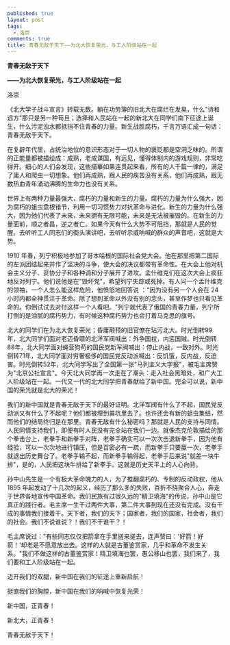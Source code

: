 ```yaml
---
published: true
layout: post
tags:
  - 洛崇
comments: true
title: 青春无敌于天下——为北大恢复荣光，与工人阶级站在一起
---
```

**青春无敌于天下**

**——为北大恢复荣光，与工人阶级站在一起**

洛崇

《北大学子战斗宣言》转载无数。躺在功劳簿的旧北大在腐烂在发臭，什么"诗和远方"那只是另一种苟且；选择和人民站在一起的新北大在同学们南下征途上诞生，什么污泥浊水都抵挡不住青春的力量。新生战胜腐朽，千言万语汇成一句话：青春无敌于天下。

在复辟年代里，占统治地位的意识形态对于一切人物的褒贬都是空洞乏味的。所谓的正能量都被描绘成：成熟，老成谋国，有远见，懂得体制内的游戏规则，非常吃得开。细心的人们会发现，这些描摹如果连贯起来看，所有的人千篇一律的，满足了庸人和爬虫一切想象。他们再成熟，跟人民的疾苦没有关系，他们再成熟，跟无数热血青年涌动沸腾的生命力也没有关系。

世界上有两种力量最强大，腐朽的力量和新生的力量。腐朽的力量为什么强大，因为腐朽的蛆虫盘根错节，利用一切习惯势力对抗革命与进化。新生的力量为什么强大，因为他们代表了未来，未来拥有无限可能，未来是无法被摧毁的。在新生的力量面前，顺之者昌，逆之者亡。如果今天有什么大势不可阻挡，那就是人民的觉醒。去听听工人同志们的街头演讲吧，去听听示威呐喊的群众的声音吧，这就是大势。

1910 年春，列宁积极地参加了哥本哈根的国际社会党大会。他在那里把第二国际的左派团结起来并作了坚决的斗争，使大会的决议都带有革命性。在大会上他对机会主义分子、妥协分子和各种调和分子展开了进攻。孟什维克们在这次大会上疯狂地反对列宁。他们说他是在"毁坏党"，希望列宁失踪或死掉。有人问一个孟什维克的领袖，一个人怎么能这样危险，他愤怒地回答说 ："因为没有另一个人会在 24小时内都全神贯注于革命。除了想到革命以外没有别的念头，甚至作梦也只看见革命的。你倒试试去对付这样一个人看吧。"列宁就代表了俄国的青春力量，列宁所打倒的是油腻的腐朽势力，有时候这种腐朽势力也会打着马克思的旗号。

北大的同学们在为北大恢复荣光；昏庸颟顸的旧官僚在玷污北大。时光倒转99年，北大同学们面对老迈昏聩的北洋军阀喊出：外争国权，内惩国贼。时光倒转88年，北大同学面对蝇营狗苟的国民党新军阀喊出：停止内战，一致对外。时光倒转71年，北大同学面对穷奢极侈的国民党反动派喊出：反饥饿，反内战，反迫害。时光倒转52年，北大同学写出了全国第一张"马列主义大字报"，被毛主席赞为"北京公社宣言"。今天北大同学再一次走在了潮头：走入社会黑暗处，和广大工人阶级站在一起。一代又一代的北大同学把青春献给了新中国。完全可以说，新中国的荣光就是北大的荣光！

我们的新中国就是青春无敌于天下的最好证明。北洋军阀有什么了不起，国民党反动派又有什么了不起呢？他们都被埋到粪坑里去了。也许还会有新的蛆虫集结，然而他们的结局终归是在那里。青春无敌有什么秘密吗？那就是人民的支持与同情。人民同情支持我们，即便有时人民没有完全站在我们一边。就像杰克伦敦描绘的那个拳击台上，老拳手和新拳手对阵，老拳手确实可以一次次击退新拳手，因为他有经验，可以一次次地进行镇压，但是百密必有一疏，而新拳手只要赢一次，老拳手就退出历史舞台了。老拳手输不起，而新拳手输得起，老拳手后来说"就差一块牛排"，是的，人民把这块牛排给了新拳手。这就是历史天平上的人心向背。

孙中山先生是一个有极大革命魄力的人，为了推翻腐朽的、专制的反动政权，他从 1895 年起发动了十几次的起义，经历了那么多的失败，百折不挠聚合人心，奔走于世界各地宣传中国革命。我们民族有过很久远的"精卫填海"的传说，孙中山是它真正的践行者。毛主席一生干过两件大事，第二件大事到现在还没有完成。没有干成的事情我们接着干。天下者，我们的天下；国家者，我们的国家，社会者，我们的社会。我们不说谁说？！我们不干谁干？！

毛主席说过："有些同志仅仅把箭拿在手里搓来搓去，连声赞曰：'好箭！好箭！'却老是不愿意放出去。这样的人就是古董鉴赏家，几乎和革命不发生关系。"我们不做这样的古董鉴赏家！精卫填海也罢，愚公移山也罢，我们来了，我们要和工人阶级站在一起。

迈开我们的双腿，新中国在我们的征途上重新启航！

挺直我们的胸膛，新中国在我们的呐喊中恢复光荣！

新中国，正青春！

新北大，正青春！

青春无敌于天下！
